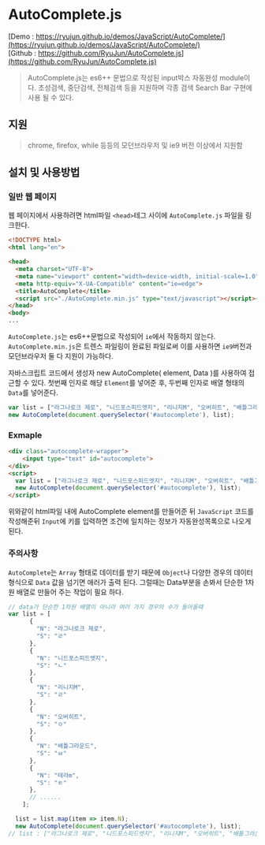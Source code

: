 # AutoComplete.js
[Demo   : https://ryujun.github.io/demos/JavaScript/AutoComplete/](https://ryujun.github.io/demos/JavaScript/AutoComplete/)<br>
[Github : https://github.com/RyuJun/AutoComplete.js](https://github.com/RyuJun/AutoComplete.js)
> AutoComplete.js는 es6++ 문법으로 작성된 input박스 자동완성 module이다. 
> 초성검색, 중단검색, 전체검색 등을 지원하며 각종 검색 Search Bar 구현에 사용 될 수 있다.

## 지원
> chrome, firefox, while 등등의 모던브라우저 및 ie9 버전 이상에서 지원함

## 설치 및 사용방법

### 일반 웹 페이지

웹 페이지에서 사용하려면 html파일 `<head>`테그 사이에 `AutoComplete.js` 파일을 링크한다.

```html
<!DOCTYPE html>
<html lang="en">

<head>
  <meta charset="UTF-8">
  <meta name="viewport" content="width=device-width, initial-scale=1.0">
  <meta http-equiv="X-UA-Compatible" content="ie=edge">
  <title>AutoComplete</title>
  <script src="./AutoComplete.min.js" type="text/javascript"></script><!--추가-->
</head>
<body>
...

```
`AutoComplete.js`는 es6++문법으로 작성되어 `ie`에서 작동하지 않는다.<br>
`AutoComplete.min.js`은 트렌스 파일링이 완료된 파일로써 이를 사용하면 `ie9`버전과 모던브라우저 둘 다 지원이 가능하다.<br>


자바스크립트 코드에서 생성자 new AutoComplete( element, Data )를 사용하여 접근할 수 있다. 첫번째 인자로 해당 `Element`를 넣어준 후, 두번째 인자로 배열 형태의 `Data`를 넣어준다.
```js
var list = ["라그나로크 제로", "니드포스피드엣지", "리니지M", "오버히트", "배틀그라운드", "테라m", "열혈강호forkakao", "AxE", "페이트 그랜드 오더", "리니지", "던전앤파이터", "바람의나라", "메이플스토리", "블레이드앤소울", "리니지2 레볼루션", "아이온", "마비노기", "마비노기영웅전", "리니지2", "거상", "피파온라인3", "다크에덴", "테일즈위버", "뮤오리진[Android]", "뮤오리진[iOS]", "아키에이지", "리그오브레전드", "테라", "서든어택", "오버워치", "모두의마블 for kakao", "세븐나이츠", "레이븐", "별이되어라!", "포켓 메이플스토리", "서머너즈워", "아이모", "몬스터길들이기", "클래시 오브 클랜", "레알팜", "히트캔", "괴리성밀리언아서", "하얀고양이 프로젝트", "갓오브하이스쿨"];
new AutoComplete(document.querySelector('#autocomplete'), list);
```

### Exmaple

```html
<div class="autocomplete-wrapper">
    <input type="text" id="autocomplete">
</div>
<script>
  var list = ["라그나로크 제로", "니드포스피드엣지", "리니지M", "오버히트", "배틀그라운드", "테라m", "열혈강호forkakao", "AxE", "페이트 그랜드 오더", "리니지", "던전앤파이터", "바람의나라", "메이플스토리", "블레이드앤소울", "리니지2 레볼루션", "아이온", "마비노기", "마비노기영웅전", "리니지2", "거상", "피파온라인3", "다크에덴", "테일즈위버", "뮤오리진[Android]", "뮤오리진[iOS]", "아키에이지", "리그오브레전드", "테라", "서든어택", "오버워치", "모두의마블 for kakao", "세븐나이츠", "레이븐", "별이되어라!", "포켓 메이플스토리", "서머너즈워", "아이모", "몬스터길들이기", "클래시 오브 클랜", "레알팜", "히트캔", "괴리성밀리언아서", "하얀고양이 프로젝트", "갓오브하이스쿨"];
  new AutoComplete(document.querySelector('#autocomplete'), list);
</script>
```
위와같이 html파일 내에 AutoComplete element를 만들어준 뒤 `JavaScript` 코드를 작성해준뒤 `Input`에 키를 입력하면 조건에 일치하는 정보가 자동완성목록으로 나오게 된다.


### 주의사항
`AutoComplete`는 `Array` 형태로 데이터를 받기 때문에 `Object`나 다양한 경우의 데이터 형식으로 `Data` 값을 넘기면 애러가 출력 된다. 그럴때는 Data부분을 손봐서 단순한 1차원 배열로 만들어 주는 작업이 필요 하다. 
```js
// data가 단순한 1차원 배열이 아니라 여러 가지 경우의 수가 들어올때
var list = [
      {
        "N": "라그나로크 제로",
        "S": "ㄹ"
      },
      {
        "N": "니드포스피드엣지",
        "S": "ㄴ"
      },
      {
        "N": "리니지M",
        "S": "ㄹ"
      },
      {
        "N": "오버히트",
        "S": "ㅇ"
      },
      {
        "N": "배틀그라운드",
        "S": "ㅂ"
      },
      {
        "N": "테라m",
        "S": "ㅌ"
      },
      // ......
    ]; 

  list = list.map(item => item.N);
  new AutoComplete(document.querySelector('#autocomplete'), list);
// list : ["라그나로크 제로", "니드포스피드엣지", "리니지M", "오버히트", "배틀그라운드", "테라m" ... ]
```